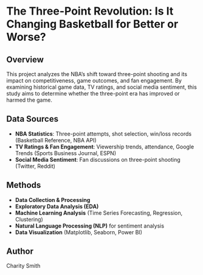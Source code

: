 # The Three-Point Revolution: Is It Changing Basketball for Better or Worse?

## Overview
This project analyzes the NBA’s shift toward three-point shooting and its impact on competitiveness, game outcomes, and fan engagement. By examining historical game data, TV ratings, and social media sentiment, this study aims to determine whether the three-point era has improved or harmed the game.

## Data Sources
- **NBA Statistics**: Three-point attempts, shot selection, win/loss records (Basketball Reference, NBA API)
- **TV Ratings & Fan Engagement**: Viewership trends, attendance, Google Trends (Sports Business Journal, ESPN)
- **Social Media Sentiment**: Fan discussions on three-point shooting (Twitter, Reddit)

## Methods
- **Data Collection & Processing**
- **Exploratory Data Analysis (EDA)**
- **Machine Learning Analysis** (Time Series Forecasting, Regression, Clustering)
- **Natural Language Processing (NLP)** for sentiment analysis
- **Data Visualization** (Matplotlib, Seaborn, Power BI)

## Author
Charity Smith

